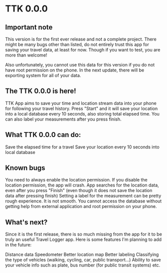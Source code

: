 # TTK 0.0.0

## Important note

This version is for the first ever release and not a complete project. There might be many bugs other than listed, do not entirely trust this app for saving your travel data, at least for now. Though if you want to test, you are more than welcome!

Also unfortunately, you cannot use this data for this version if you do not have root permission on the phone. In the next update, there will be exporting system for all of your data.

## The TTK 0.0.0 is here! 

TTK App aims to save your time and location stream data into your phone for following your travel history. Press "Start" and it will save your location into a local database every 10 seconds, also storing total elapsed time. You can also label your measurements after you press finish. 

## What TTK 0.0.0 can do:

Save the elapsed time for a travel
Save your location every 10 seconds into local database


## Known bugs

You need to always enable the location permission. If you disable the location permission, the app will crash.
App searches for the location data, even after you press "Finish" (even though it does not save the location data after pressing finish)
Setting a label for the measurement can be pretty rough experience. It is not smooth.
You cannot access the database without getting help from external application and root permission on your phone.

## What's next?

Since it is the first release, there is so much missing from the app for it to be truly an useful Travel Logger app. Here is some features I'm planning to add in the future:

Distance data
Speedometer
Better location map
Better labeling
Classifying the type of vehicles (walking, cycling, car, public transport...)
Ability to save your vehicle info such as plate, bus number (for public transit systems) etc.
